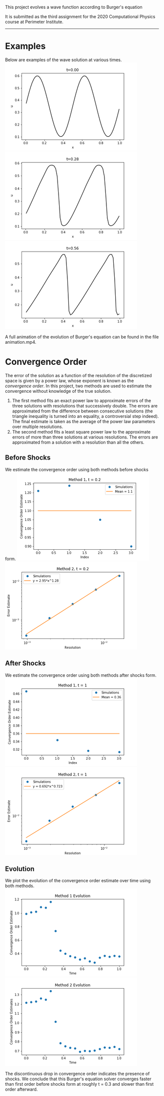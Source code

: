 This project evolves a wave function according to Burger's equation

It is submitted as the third assignment for the 2020 Computational Physics
course at Perimeter Institute.

---

# Examples

Below are examples of the wave solution at various times.
![alt text](fig_0.png)
![alt text](fig_9.png)
![alt text](fig_18.png)

A full animation of the evolution of Burger's equation can be found in the file animation.mp4.

# Convergence Order

The error of the solution as a function of the resolution of the discretized space is given by a power law, whose exponent is known as the _convergence order_.
In this project, two methods are used to estimate the convergence without knowledge of the true solution.
1. The first method fits an exact power law to approximate errors of the three solutions with resolutions that successively double.
The errors are approximated from the difference between consecutive solutions (the triangle inequality is turned into an equality, a controversial step indeed).
The final estimate is taken as the average of the power law parameters over multiple resolutions.
2. The second method fits a least square power law to the approximate errors of more than three solutions at various resolutions.
The errors are approximated from a solution with a resolution than all the others.

## Before Shocks

We estimate the convergence order using both methods before shocks form.
![alt text](bs1.png)
![alt text](bs2.png)

## After Shocks

We estimate the convergence order using both methods after shocks form.
![alt text](as1.png)
![alt text](as2.png)

## Evolution

We plot the evolution of the convergence order estimate over time using both methods.
![alt text](evol1.png)
![alt text](evol2.png)

The discontinuous drop in convergence order indicates the presence of shocks.
We conclude that this Burger's equation solver converges faster than first order before shocks form at roughly t = 0.3 and slower than first order afterward.
